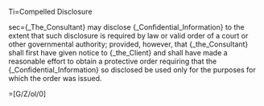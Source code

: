 Ti=Compelled Disclosure

sec={_The_Consultant} may disclose {_Confidential_Information} to the extent that such disclosure is required by law or valid order of a court or other governmental authority; provided, however, that {_the_Consultant} shall first have given notice to {_the_Client} and shall have made a reasonable effort to obtain a protective order requiring that the {_Confidential_Information} so disclosed be used only for the purposes for which the order was issued.

=[G/Z/ol/0]
